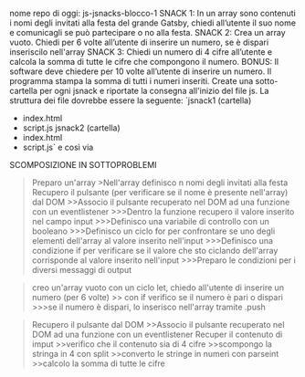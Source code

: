 nome repo di oggi: js-jsnacks-blocco-1
SNACK 1:
In un array sono contenuti i nomi degli invitati alla festa del grande Gatsby, chiedi all’utente il suo nome e comunicagli se può partecipare o no alla festa.
SNACK 2:
Crea un array vuoto.
Chiedi per 6 volte all’utente di inserire un numero, se è dispari inseriscilo nell'array
SNACK 3:
Chiedi un numero di 4 cifre all’utente
e calcola la somma di tutte le cifre che compongono il numero.
BONUS:
Il software deve chiedere per 10 volte all’utente di inserire un numero.
Il programma stampa la somma di tutti i numeri inseriti.
Create una sotto-cartella per ogni jsnack e riportate la consegna all'inizio del file js.
La struttura dei file dovrebbe essere la seguente:
`jsnack1 (cartella)
- index.html
- script.js
jsnack2 (cartella)
- index.html
- script.js`
e così via

SCOMPOSIZIONE IN SOTTOPROBLEMI
<!-- SNACK 1 -->
>Preparo un'array 
    >Nell'array definisco n nomi degli invitati alla festa
>Recupero il pulsante (per verificare se il nome è presente nell'array) dal DOM
    >>Associo il pulsante recuperato nel DOM ad una funzione con un eventlistener
        >>>Dentro la funzione recupero il valore inserito nel campo input 
        >>>Definisco una variabile di controllo con un booleano 
        >>>Definisco un ciclo for per confrontare se uno degli elementi dell'array al valore inserito nell'input 
        >>>Definisco una condizione if per verificare se il valore che sto ciclando dell'array corrisponde al valore inserito nell'input
        >>>Preparo le condizioni per i diversi messaggi di output

<!-- SNACK 2 -->
>creo un'array vuoto
>con un ciclo let, chiedo all'utente di inserire un numero (per 6 volte)
    >> con if verifico se il numero è pari o dispari 
        >>>se il numero è dispari, lo inserisco nell'array tramite .push

<!-- SNACK 3 -->
>Recupero il pulsante dal DOM
    >>Associo il pulsante recuperato nel DOM ad una funzione con un eventlistener
>Recuper il contenuto di imput 
    >>verifico che il contenuto sia di 4 cifre 
    >>scompongo la stringa in 4 con split
    >>converto le stringe in numeri con parseint
    >>calcolo la somma di tutte le cifre 
